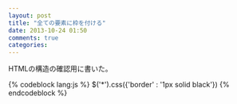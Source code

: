 ```yaml
---
layout: post
title: "全ての要素に枠を付ける"
date: 2013-10-24 01:50
comments: true
categories:
---
```


HTMLの構造の確認用に書いた。

{% codeblock lang:js %}
$('*').css({'border' : '1px solid black'})
{% endcodeblock %}
